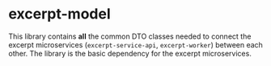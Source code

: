 # excerpt-model

This library contains **all** the common DTO classes needed to connect the excerpt microservices (`excerpt-service-api`, `excerpt-worker`) between each other. The library is the basic dependency for the excerpt microservices.
